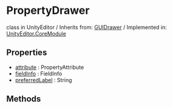 # PropertyDrawer
class in UnityEditor
 / Inherits from: <a href="https://docs.unity3d.com/6000.1/Documentation/ScriptReference/GUIDrawer.html">GUIDrawer</a> / Implemented in: <a href="https://docs.unity3d.com/6000.1/Documentation/ScriptReference/UnityEditor.CoreModule.html">UnityEditor.CoreModule</a>

## Properties
- <a href="https://docs.unity3d.com/6000.1/Documentation/ScriptReference/PropertyDrawer-attribute.html">attribute</a> : PropertyAttribute
- <a href="https://docs.unity3d.com/6000.1/Documentation/ScriptReference/PropertyDrawer-fieldInfo.html">fieldInfo</a> : FieldInfo
- <a href="https://docs.unity3d.com/6000.1/Documentation/ScriptReference/PropertyDrawer-preferredLabel.html">preferredLabel</a> : String

## Methods
